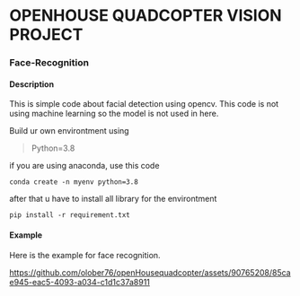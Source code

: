 # OPENHOUSE QUADCOPTER VISION PROJECT
### Face-Recognition

#### Description

This is simple code about facial detection using opencv. This code is not using machine learning so the model is not used in here.

Build ur own environtment using 
> Python=3.8

if you are using anaconda, use this code
```
conda create -n myenv python=3.8
```

after that u have to install all library for the environtment
``` 
pip install -r requirement.txt 
```

#### Example

Here is the example for face recognition.

https://github.com/olober76/openHousequadcopter/assets/90765208/85cae945-eac5-4093-a034-c1d1c37a8911

